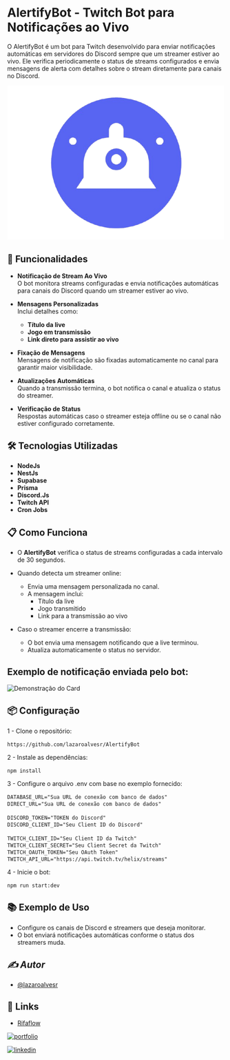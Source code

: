 
# AlertifyBot - Twitch Bot para Notificações ao Vivo

O AlertifyBot é um bot para Twitch desenvolvido para enviar notificações automáticas em servidores do Discord sempre que um streamer estiver ao vivo. Ele verifica periodicamente o status de streams configurados e envia mensagens de alerta com detalhes sobre o stream diretamente para canais no Discord.

![App Screenshot](./public/img/AlertifyBot.png)

##  **🚀 Funcionalidades**

- **Notificação de Stream Ao Vivo**  
  O bot monitora streams configuradas e envia notificações automáticas para canais do Discord quando um streamer estiver ao vivo.

- **Mensagens Personalizadas**  
  Inclui detalhes como:
  - **Título da live**
  - **Jogo em transmissão**
  - **Link direto para assistir ao vivo**


- **Fixação de Mensagens**  
  Mensagens de notificação são fixadas automaticamente no canal para garantir maior visibilidade.

- **Atualizações Automáticas**  
  Quando a transmissão termina, o bot notifica o canal e atualiza o status do streamer.

- **Verificação de Status**  
  Respostas automáticas caso o streamer esteja offline ou se o canal não estiver configurado corretamente.

## **🛠️ Tecnologias Utilizadas**

- **NodeJs**
- **NestJs**
- **Supabase**
- **Prisma**
- **Discord.Js**
- **Twitch API**
- **Cron Jobs**
  
## **📋 Como Funciona**

- O **AlertifyBot** verifica o status de streams configuradas a cada intervalo de 30 segundos.
-  Quando detecta um streamer online:
   - Envia uma mensagem personalizada no canal.
   - A mensagem inclui:
     - Título da live  
     - Jogo transmitido  
     - Link para a transmissão ao vivo  

- Caso o streamer encerre a transmissão:
   - O bot envia uma mensagem notificando que a live terminou.
   - Atualiza automaticamente o status no servidor.

## **Exemplo de notificação enviada pelo bot:**

![Demonstração do Card](./public/img/CardAlertifyBot)


## **📦 Configuração**
 1 - Clone o repositório: 
```
https://github.com/lazaroalvesr/AlertifyBot
```
2 - Instale as dependências:
```
npm install
```
3 - Configure o arquivo .env com base no exemplo fornecido:
``` 
DATABASE_URL="Sua URL de conexão com banco de dados"
DIRECT_URL="Sua URL de conexão com banco de dados"

DISCORD_TOKEN="TOKEN do Discord"
DISCORD_CLIENT_ID="Seu Client ID do Discord"

TWITCH_CLIENT_ID="Seu Client ID da Twitch"
TWITCH_CLIENT_SECRET="Seu Client Secret da Twitch"
TWITCH_OAUTH_TOKEN="Seu OAuth Token"
TWITCH_API_URL="https://api.twitch.tv/helix/streams"
```
4 - Inicie o bot:
```
npm run start:dev
```

## **📚 Exemplo de Uso**
- Configure os canais de Discord e streamers que deseja monitorar.
- O bot enviará notificações automáticas conforme o status dos streamers muda.



## *✍️ *Autor**
- [@lazaroalvesr](https://github.com/lazaroalvesr)


## 🔗 Links
- [Rifaflow](https://raffle-master-front.vercel.app/)

[![portfolio](https://img.shields.io/badge/my_portfolio-000?style=for-the-badge&logo=ko-fi&logoColor=white)](https://www.lazaroalvesr.com/)

[![linkedin](https://img.shields.io/badge/linkedin-0A66C2?style=for-the-badge&logo=linkedin&logoColor=white)](https://www.linkedin.com/in/l%C3%A1zaro-alves-r/)


